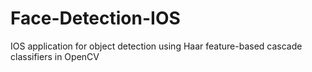 # Face-Detection-IOS
IOS application for object detection using Haar feature-based cascade classifiers in OpenCV
